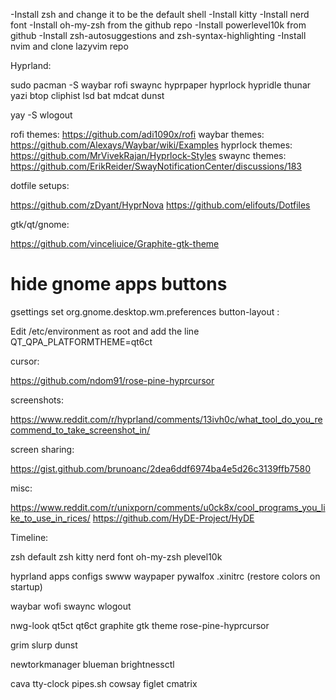 -Install zsh and change it to be the default shell
-Install kitty
-Install nerd font
-Install oh-my-zsh from the github repo
-Install powerlevel10k from github
-Install zsh-autosuggestions and zsh-syntax-highlighting
-Install nvim and clone lazyvim repo


Hyprland:

sudo pacman -S waybar rofi swaync hyprpaper hyprlock hypridle thunar yazi btop cliphist lsd bat mdcat dunst

yay -S wlogout

rofi themes: https://github.com/adi1090x/rofi
waybar themes: https://github.com/Alexays/Waybar/wiki/Examples
hyprlock themes: https://github.com/MrVivekRajan/Hyprlock-Styles
swaync themes: https://github.com/ErikReider/SwayNotificationCenter/discussions/183

dotfile setups: 

https://github.com/zDyant/HyprNova
https://github.com/elifouts/Dotfiles

gtk/qt/gnome:

https://github.com/vinceliuice/Graphite-gtk-theme

# hide gnome apps buttons
gsettings set org.gnome.desktop.wm.preferences button-layout :

Edit /etc/environment as root and add the line QT_QPA_PLATFORMTHEME=qt6ct

cursor:

https://github.com/ndom91/rose-pine-hyprcursor

screenshots:

https://www.reddit.com/r/hyprland/comments/13ivh0c/what_tool_do_you_recommend_to_take_screenshot_in/

screen sharing:

https://gist.github.com/brunoanc/2dea6ddf6974ba4e5d26c3139ffb7580

misc:

https://www.reddit.com/r/unixporn/comments/u0ck8x/cool_programs_you_like_to_use_in_rices/
https://github.com/HyDE-Project/HyDE


Timeline:

zsh
default zsh
kitty
nerd font
oh-my-zsh
plevel10k

hyprland apps configs
swww
waypaper
pywalfox
.xinitrc (restore colors on startup)

waybar
wofi
swaync
wlogout

nwg-look
qt5ct
qt6ct
graphite gtk theme
rose-pine-hyprcursor

grim
slurp
dunst

newtorkmanager
blueman
brightnessctl

cava
tty-clock
pipes.sh
cowsay
figlet
cmatrix



